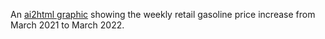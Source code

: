 An [ai2html graphic](https://aadittambe.github.io/raw-graphs/ai2html-output/gas.html) showing the weekly retail gasoline price increase from March 2021 to March 2022.

